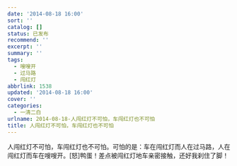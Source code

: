 ```yaml
---
date: '2014-08-18 16:00'
sort: ''
catalog: []
status: 已发布
recommend: ''
excerpt: ''
summary: ''
tags:
  - 嗖嗖开
  - 过马路
  - 闯红灯
abbrlink: 1538
updated: '2014-08-18 16:00'
cover: ''
categories:
  - 一清二白
urlname: 2014-08-18-人闯红灯不可怕，车闯红灯也不可怕
title: 人闯红灯不可怕，车闯红灯也不可怕
---
```


人闯红灯不可怕，车闯红灯也不可怕。可怕的是：车在闯红灯而人在过马路，人在闯红灯而车在嗖嗖开。[怒]鸭蛋！差点被闯红灯地车亲密接触，还好我刹住了脚！

